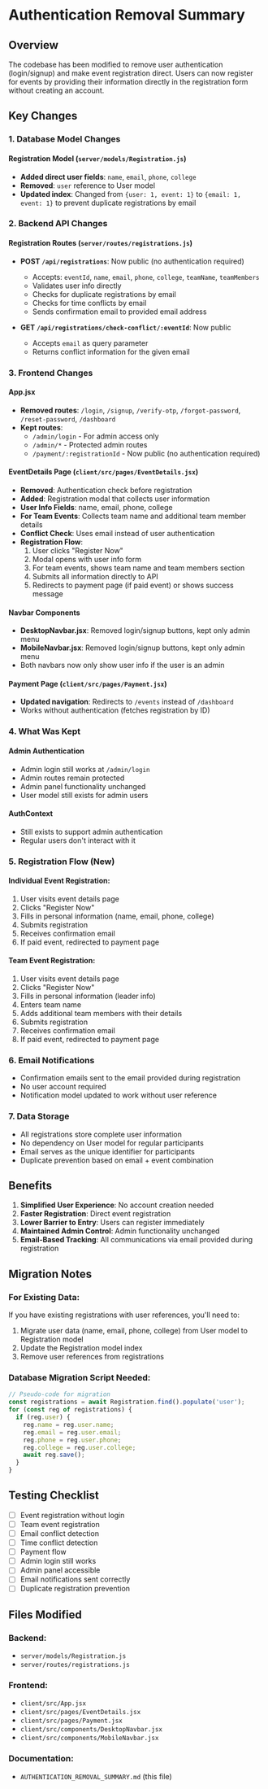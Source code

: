 # Authentication Removal Summary

## Overview
The codebase has been modified to remove user authentication (login/signup) and make event registration direct. Users can now register for events by providing their information directly in the registration form without creating an account.

## Key Changes

### 1. Database Model Changes

#### Registration Model (`server/models/Registration.js`)
- **Added direct user fields**: `name`, `email`, `phone`, `college`
- **Removed**: `user` reference to User model
- **Updated index**: Changed from `{user: 1, event: 1}` to `{email: 1, event: 1}` to prevent duplicate registrations by email

### 2. Backend API Changes

#### Registration Routes (`server/routes/registrations.js`)
- **POST `/api/registrations`**: Now public (no authentication required)
  - Accepts: `eventId`, `name`, `email`, `phone`, `college`, `teamName`, `teamMembers`
  - Validates user info directly
  - Checks for duplicate registrations by email
  - Checks for time conflicts by email
  - Sends confirmation email to provided email address

- **GET `/api/registrations/check-conflict/:eventId`**: Now public
  - Accepts `email` as query parameter
  - Returns conflict information for the given email

### 3. Frontend Changes

#### App.jsx
- **Removed routes**: `/login`, `/signup`, `/verify-otp`, `/forgot-password`, `/reset-password`, `/dashboard`
- **Kept routes**: 
  - `/admin/login` - For admin access only
  - `/admin/*` - Protected admin routes
  - `/payment/:registrationId` - Now public (no authentication required)

#### EventDetails Page (`client/src/pages/EventDetails.jsx`)
- **Removed**: Authentication check before registration
- **Added**: Registration modal that collects user information
- **User Info Fields**: name, email, phone, college
- **For Team Events**: Collects team name and additional team member details
- **Conflict Check**: Uses email instead of user authentication
- **Registration Flow**:
  1. User clicks "Register Now"
  2. Modal opens with user info form
  3. For team events, shows team name and team members section
  4. Submits all information directly to API
  5. Redirects to payment page (if paid event) or shows success message

#### Navbar Components
- **DesktopNavbar.jsx**: Removed login/signup buttons, kept only admin menu
- **MobileNavbar.jsx**: Removed login/signup buttons, kept only admin menu
- Both navbars now only show user info if the user is an admin

#### Payment Page (`client/src/pages/Payment.jsx`)
- **Updated navigation**: Redirects to `/events` instead of `/dashboard`
- Works without authentication (fetches registration by ID)

### 4. What Was Kept

#### Admin Authentication
- Admin login still works at `/admin/login`
- Admin routes remain protected
- Admin panel functionality unchanged
- User model still exists for admin users

#### AuthContext
- Still exists to support admin authentication
- Regular users don't interact with it

### 5. Registration Flow (New)

#### Individual Event Registration:
1. User visits event details page
2. Clicks "Register Now"
3. Fills in personal information (name, email, phone, college)
4. Submits registration
5. Receives confirmation email
6. If paid event, redirected to payment page

#### Team Event Registration:
1. User visits event details page
2. Clicks "Register Now"
3. Fills in personal information (leader info)
4. Enters team name
5. Adds additional team members with their details
6. Submits registration
7. Receives confirmation email
8. If paid event, redirected to payment page

### 6. Email Notifications
- Confirmation emails sent to the email provided during registration
- No user account required
- Notification model updated to work without user reference

### 7. Data Storage
- All registrations store complete user information
- No dependency on User model for regular participants
- Email serves as the unique identifier for participants
- Duplicate prevention based on email + event combination

## Benefits

1. **Simplified User Experience**: No account creation needed
2. **Faster Registration**: Direct event registration
3. **Lower Barrier to Entry**: Users can register immediately
4. **Maintained Admin Control**: Admin functionality unchanged
5. **Email-Based Tracking**: All communications via email provided during registration

## Migration Notes

### For Existing Data:
If you have existing registrations with user references, you'll need to:
1. Migrate user data (name, email, phone, college) from User model to Registration model
2. Update the Registration model index
3. Remove user references from registrations

### Database Migration Script Needed:
```javascript
// Pseudo-code for migration
const registrations = await Registration.find().populate('user');
for (const reg of registrations) {
  if (reg.user) {
    reg.name = reg.user.name;
    reg.email = reg.user.email;
    reg.phone = reg.user.phone;
    reg.college = reg.user.college;
    await reg.save();
  }
}
```

## Testing Checklist

- [ ] Event registration without login
- [ ] Team event registration
- [ ] Email conflict detection
- [ ] Time conflict detection
- [ ] Payment flow
- [ ] Admin login still works
- [ ] Admin panel accessible
- [ ] Email notifications sent correctly
- [ ] Duplicate registration prevention

## Files Modified

### Backend:
- `server/models/Registration.js`
- `server/routes/registrations.js`

### Frontend:
- `client/src/App.jsx`
- `client/src/pages/EventDetails.jsx`
- `client/src/pages/Payment.jsx`
- `client/src/components/DesktopNavbar.jsx`
- `client/src/components/MobileNavbar.jsx`

### Documentation:
- `AUTHENTICATION_REMOVAL_SUMMARY.md` (this file)
